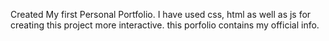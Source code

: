 Created My first Personal Portfolio.
I have used css, html as well as js for creating this project more interactive.
this porfolio contains my official info.
